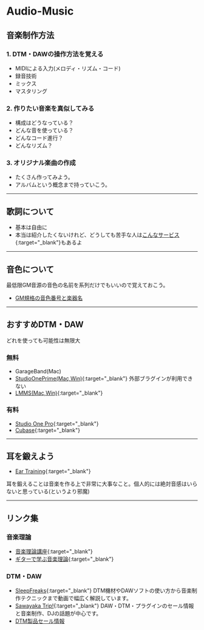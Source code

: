 # Audio-Music

## 音楽制作方法
### 1. DTM・DAWの操作方法を覚える
- MIDIによる入力(メロディ・リズム・コード)
- 録音技術
- ミックス
- マスタリング

### 2. 作りたい音楽を真似してみる
- 構成はどうなっている？
- どんな音を使っている？
- どんなコード進行？
- どんなリズム？
 
### 3. オリジナル楽曲の作成
- たくさん作ってみよう。
- アルバムという概念まで持っていこう。

---
## 歌詞について
- 基本は自由に
- 本当は紹介したくないけれど、どうしても苦手な人は[こんなサービス](https://shikaki.diatonic.codes/){:target="_blank"}もあるよ

---
## 音色について
最低限GM音源の音色の名前を系列だけでもいいので覚えておこう。
- [GM規格の音色番号と楽器名](http://www.synapse.ne.jp/seiji/music/midi/gm.html)


---

## おすすめDTM・DAW
どれを使っても可能性は無限大
### 無料
- GarageBand(Mac)
- [StudioOnePrime(Mac,Win)](https://www.mi7.co.jp/products/presonus/studioone/prime/){:target="_blank"}
外部ブラグインが利用できない
- [LMMS(Mac,Win)](https://lmms.io/){:target="_blank"}

### 有料
- [Studio One Pro](https://www.mi7.co.jp/products/presonus/studioone/buy/){:target="_blank"}
- [Cubase](https://www.steinberg.net/ja/cubase/){:target="_blank"}

---

## 耳を鍛えよう
- [Ear Training](https://tonedear.com/){:target="_blank"}

耳を鍛えることは音楽を作る上で非常に大事なこと。個人的には絶対音感はいらないと思っている(というより邪魔)

---
## リンク集
### 音楽理論
- [音楽理論講座](http://blog.livedoor.jp/u_hagino/%E9%9F%B3%E6%A5%BD%E7%90%86%E8%AB%96%E8%AC%9B%E5%BA%A7%E3%80%80ver1.3.pdf){:target="_blank"}
- [ギターで学ぶ音楽理論](https://guitar-hakase.com/theory/){:target="_blank"}

### DTM・DAW
- [SleepFreaks](https://sleepfreaks-dtm.com/){:target="_blank"}
DTM機材やDAWソフトの使い方から音楽制作テクニックまで動画で幅広く解説しています。
- [Sawayaka Trip!](https://sawayakatrip.com/){:target="_blank"}
DAW・DTM・プラグインのセール情報と音楽制作、DJの話題が中心です。
- [DTM製品セール情報](https://sleepfreaks-dtm.com/category/sale/)